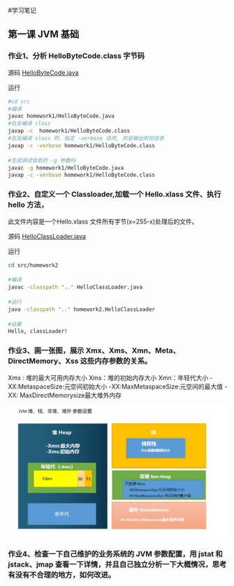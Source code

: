#学习笔记

## 第一课 JVM 基础

### 作业1、分析 HelloByteCode.class 字节码

源码
[HelloByteCode.java](src/homework1/HelloByteCode.java)

运行

```bash
#cd src
#编译 
javac homework1/HelloByteCode.java
#在反编译 class
javap -c  homework1/HelloByteCode.class
#在反编译 class 时，指定 ‐verbose 选项, 则会输出附加信息
javap -c -verbose homework1/HelloByteCode.class

#生成调试信息的 ‐g 参数吗
javac -g homework1/HelloByteCode.java
javap -c -verbose homework1/HelloByteCode.class
```


### 作业2、自定义一个 Classloader,加载一个 Hello.xlass 文件、执行 hello 方法，
此文件内容是一个Hello.xlass 文件所有字节(x=255-x)处理后的文件。

源码
[HelloClassLoader.java](src/homework2/HelloClassLoader.java)

运行
```bash
cd src/homework2

#编译
javac -classpath ".." HelloClassLoader.java 

#运行
java -classpath ".." homework2.HelloClassLoader

#结果
Hello, classLoader!

```

### 作业3、画一张图，展示 Xmx、Xms、Xmn、Meta、DirectMemory、Xss 这些内存参数的关系。

Xmx : 堆的最大可用内存大小
Xms：堆的初始内存大小
Xmn：年轻代大小
-XX:MetaspaceSize:元空间初始大小
-XX:MaxMetaspaceSize:元空间的最大值
-XX: MaxDirectMemorysize最大堆外内存

![jvmm](src/homework3/jvm-heap-stack-meta-directmemory.jpg)


### 作业4、检查一下自己维护的业务系统的 JVM 参数配置，用 jstat 和 jstack、jmap 查看一下详情，并且自己独立分析一下大概情况，思考有没有不合理的地方，如何改进。
